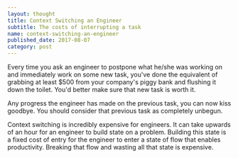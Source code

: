 ```yaml
---
layout: thought
title: Context Switching an Engineer
subtitle: The costs of interrupting a task
name: context-switching-an-engineer
published_date: 2017-08-07
category: post
---
```


Every time you ask an engineer to postpone what he/she was working on and
immediately work on some new task, you've done the equivalent of grabbing
at least $500 from your company's piggy bank and flushing it down
the toilet. You'd better make sure that new task is worth it.

Any progress the engineer has made on the previous task, you can now kiss
goodbye. You should consider that previous task as completely unbegun.

Context switching is incredibly expensive for engineers. It can take upwards of
an hour for an engineer to build state on a problem. Building this state is
a fixed cost of entry for the engineer to enter a state of flow that enables
productivity. Breaking that flow and wasting all that state is expensive.

